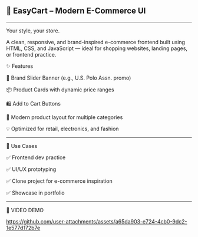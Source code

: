 ## 🛒 EasyCart – Modern E-Commerce UI
*****************************************************

Your style, your store.

A clean, responsive, and brand-inspired e-commerce frontend built using HTML, CSS, and JavaScript — ideal for shopping websites, landing pages, or frontend practice.

✨ Features

👕 Brand Slider Banner (e.g., U.S. Polo Assn. promo)

📦 Product Cards with dynamic price ranges

🛍️ Add to Cart Buttons

🎯 Modern product layout for multiple categories

💡 Optimized for retail, electronics, and fashion
*****************************************************

📌 Use Cases

✅ Frontend dev practice

✅ UI/UX prototyping

✅ Clone project for e-commerce inspiration

✅ Showcase in portfolio
*****************************************************
🎥 VIDEO DEMO


https://github.com/user-attachments/assets/a65da903-e724-4cb0-9dc2-1e577d172b7e

